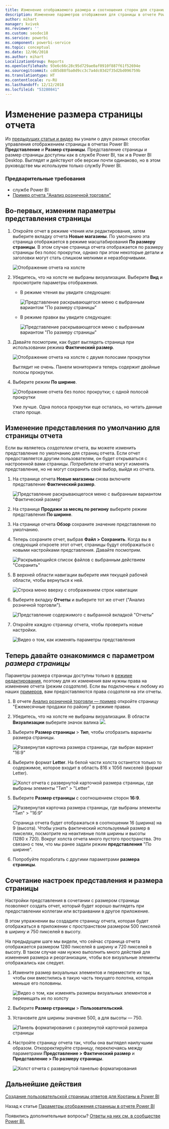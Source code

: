 ```yaml
---
title: Изменение отображаемого размера и соотношения сторон для страницы отчета
description: Изменение параметров отображения для страницы в отчете Power BI
author: mihart
manager: kvivek
ms.reviewer: ''
ms.custom: seodec18
ms.service: powerbi
ms.component: powerbi-service
ms.topic: conceptual
ms.date: 12/06/2018
ms.author: mihart
LocalizationGroup: Reports
ms.openlocfilehash: 93e6c66c28c95d729ae0af0910f887f61f52694e
ms.sourcegitcommit: cd85d88fba0d9cc3c7a4dc03d2f35d2bd096759b
ms.translationtype: HT
ms.contentlocale: ru-RU
ms.lasthandoff: 12/12/2018
ms.locfileid: "53280841"
---
```

# <a name="change-the-size-of-a-report-page"></a>Изменение размера страницы отчета
Из [предыдущих статьи и видео](../power-bi-report-display-settings.md) вы узнали о двух разных способах управления отображением страницы в отчетах Power BI: **Представление** и **Размер страницы**. Представление страницы и размер страницы доступны как в службе Power BI, так и в Power BI Desktop. Выглядят и действуют обе версии почти одинаково, но в этом руководстве мы используем только службу Power BI.

### <a name="prerequisites"></a>Предварительные требования
- службе Power BI   
- [Пример отчета "Анализ розничной торговли"](../sample-retail-analysis.md)

## <a name="first-lets-change-the-page-view-setting"></a>Во-первых, изменим параметры представления страницы

1. Откройте отчет в режиме чтения или редактирования, затем выберите вкладку отчета **Новые магазины**. По умолчанию эта страница отображается в режиме масштабирования **По размеру страницы**.  В этом случае страница отчета отображается по размеру страницы без полос прокрутки, однако при этом некоторые детали и заголовки могут стать слишком мелкими и неразборчивыми.

   ![Отображение отчета на холсте](media/end-user-report-view/pbi_fit_to_page.png)
2. Убедитесь, что на холсте не выбраны визуализации. Выберите **Вид** и просмотрите параметры отображения.

   * В режиме чтения вы увидите следующее:

     ![Представление раскрывающегося меню с выбранным вариантом "По размеру страницы"](media/end-user-report-view/power-bi-page-view-menu-new.png)
   * В режиме правки вы увидите следующее:

     ![Представление раскрывающегося меню с выбранным вариантом "По размеру страницы"](media/end-user-report-view/power-bi-view-editing-view.png)

3. Давайте посмотрим, как будет выглядеть страница при использовании режима **Фактический размер**.

   ![Отображение отчета на холсте с двумя полосами прокрутки](media/end-user-report-view/power-bi-actal-size2.png)

   Выглядит не очень. Панели мониторинга теперь содержит двойные полосы прокрутки.
4. Выберите режим **По ширине**.

   ![Отображение отчета без полос прокрутки; с одной полосой прокрутки](media/end-user-report-view/pbi_fit_to_width.png)

   Уже лучше. Одна полоса прокрутки еще осталась, но читать данные стало проще.

## <a name="change-the-default-view-for-a-report-page"></a>Изменение представления по умолчанию для страницы отчета
Если вы являетесь *создателем* отчета, вы можете изменить представление по умолчанию для страниц отчета. Если отчет предоставляется другим пользователям, он будет открываться с настроенной вами страницы. *Потребители* отчета могут изменять представление, но не могут сохранить свой выбор, выйдя из отчета.

1. На странице отчета **Новые магазины** снова включите представление **Фактический размер**.

   ![Представление раскрывающегося меню с выбранным вариантом "Фактический размер"](media/end-user-report-view/power-bi-actual-size.png)

2. На странице **Продажи за месяц по региону** выберите режим представления **По ширине**.

3. На странице отчета **Обзор** сохраните значение представления по умолчанию.

4. Теперь сохраните отчет, выбрав **Файл > Сохранить**. Когда вы в следующий откроете этот отчет, страницы будут отображаться с новыми настройками представления. Давайте посмотрим.

   ![Раскрывающийся список файлов с выбранным действием "Сохранить"](media/end-user-report-view/power-bi-save.png)
3. В верхней области навигации выберите имя текущей рабочей области, чтобы вернуться к ней.  

   ![Строка меню вверху с отображением строк навигации](media/end-user-report-view/power-bi-my-workspace.png)
4. Выберите вкладку **Отчеты** и выберите тот же отчет ("Анализ розничной торговли").

    ![Представление содержимого с выбранной вкладкой "Отчеты"](media/end-user-report-view/power-bi-new-report2.png)
5. Откройте каждую страницу отчета, чтобы проверить новые настройки.

   ![Видео о том, как изменять параметры представления](media/end-user-report-view/power-bi-page-view.gif)

## <a name="now-lets-explore-the-page-size-setting"></a>Теперь давайте ознакомимся с параметром *размера страницы*
Параметры размера страницы доступны только в [режиме редактирования](../service-interact-with-a-report-in-editing-view.md), поэтому для их изменения вам нужны права на изменение отчета (режим *создателя*). Если вы подключены к любому из наших [примеров](../sample-datasets.md), вам предоставляются права *создателя* на эти отчеты.

1. В отчете [Анализ розничной торговли — пример](../sample-retail-analysis.md) откройте страницу "Ежемесячные продажи по району" в режиме правки.
2. Убедитесь, что на холсте не выбраны визуализации.  В области **Визуализации** выберите значок валика ![](media/end-user-report-view/power-bi-paintroller.png).
3. Выберите **Размер страницы** &gt; **Тип**, чтобы отобразить варианты размера страницы.

   ![Развернутая карточка размера страницы, где выбран вариант "16:9"](media/end-user-report-view/power-bi-page-size-menu-new.png)
4. Выберите формат **Letter**.  На белой части холста останется только то содержимое, которое входит в область 816 x 1056 пикселей (формат Letter).

   ![Холст отчета с развернутой карточкой размера страницы, где выбраны элементы "Тип" > "Letter"](media/end-user-report-view/power-bi-letter-new.png)
5. Выберите **Размер страницы** с соотношением сторон **16:9**.

   ![Развернутая карточка размера страницы, где выбраны элементы "Тип" > "16:9"](media/end-user-report-view/power-bi-16-to-9-new.png)

   Страница отчета будет отображаться в соотношении 16 (ширина) на 9 (высота). Чтобы узнать фактический используемый размер в пикселях, посмотрите на неактивные поля ширины и высоты (1280 x 720). Вокруг холста отчета много пустого пространства. Это связано с тем, что мы ранее задали режим **представления** "По ширине".
7. Попробуйте поработать с другими параметрами **размера страницы**.

## <a name="use-page-view-and-page-size-together"></a>Сочетание настроек представления и размера страницы
Настройки представления в сочетании с размером страницы позволяют создать отчет, который будет хорошо выглядеть при предоставлении коллегам или встраивании в другое приложение.

В этом упражнении вы создадите страницу отчета, которая будет отображаться в приложении с пространством размером 500 пикселей в ширину и 750 пикселей в высоту.

На предыдущем шаге мы видели, что сейчас страница отчета отображается размером 1280 пикселей в ширину и 720 пикселей в высоту. В таком случае нам нужно выполнить много действий для изменения размера и реорганизации, чтобы все визуальные элементы отображались как следует.

1. Измените размер визуальных элементов и переместите их так, чтобы они вместились в такую часть текущего полотна, которая меньше его половины.

    ![Видео о том, как изменять размеры визуальных элементов и перемещать их по холсту](media/end-user-report-view/power-bi-custom-view.gif)
2. Выберите **Размер страницы** &gt; **Пользовательский**.
3. Установите для ширины значение 500, а для высоты — 750.

    ![Панель форматирования с развернутой карточкой размера страницы](media/end-user-report-view/power-bi-custom-new.png)
4. Настройте страницу отчета так, чтобы она выглядел наилучшим образом. Откорректируйте страницу, переключаясь между параметрами **Представление > Фактический размер** и **Представление > По размеру страницы**.

    ![Холст отчета с развернутой панелью форматирования](media/end-user-report-view/power-bi-final-new.png)

## <a name="next-steps"></a>Дальнейшие действия
[Создание пользовательской страницы ответов для Кортаны в Power BI](../service-cortana-answer-cards.md)

Назад к статье [Параметры отображения страницы в отчете Power BI](../power-bi-report-display-settings.md)

Появились дополнительные вопросы? [Ответы на них см. в сообществе Power BI.](http://community.powerbi.com/)
